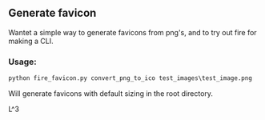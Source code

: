 
## Generate favicon

Wantet a simple way to generate favicons from png's, and to try out fire for making a CLI.

### Usage:

```python 
python fire_favicon.py convert_png_to_ico test_images\test_image.png
```

Will generate favicons with default sizing in the root directory.

L^3
